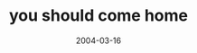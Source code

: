---
layout: base.njk
title : 'you should come home' 
view_title : 'you should come home' 
year : '2004' 
date : '2004-03-16' 
img_file : '/drawing/youshouldcomehome.png' 
html_file : 'youshouldcomehome' 
next_html : 'youreonthelist.html' 
year_order : '40' 
permalink : "title/{{html_file}}.html"
---